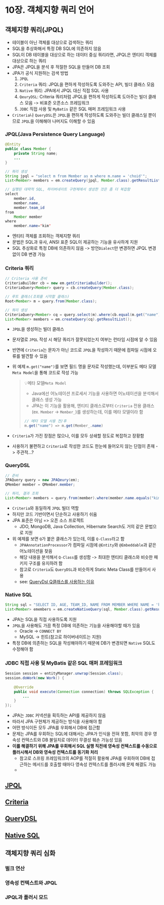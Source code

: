 # 10장. 객체지향 쿼리 언어

## 객체지향 쿼리(JPQL)

- 테이블이 아닌 객체를 대상으로 검색하는 쿼리
- SQL을 추상화해서 특정 DB SQL에 의존하지 않음
- SQL이 DB 테이블을 대상으로 하는 데이터 중심 쿼리라면, JPQL은 엔티티 객체를 대상으로 하는 쿼리
- JPA은 JPQL을 분석 후 적절한 SQL을 만들어 DB 조회
- JPA가 공식 지원하는 검색 방법
  1. `JPQL`
  2. `Criteria` 쿼리: JPQL을 편하게 작성하도록 도와주는 API, 빌더 클래스 모음
  3. `Native` 쿼리: JPA에서 JPQL 대신 직접 SQL 사용
  4. `QeuryDSL`: Criteria 쿼리처럼 JPQL을 편하게 작성하도록 도아주는 빌더 클래스 모음 -> 비표준 오픈소스 프레임워크
  5. `JDBC` 직접 사용 및 `MyBatis` 같은 SQL 매퍼 프레임워크 사용
- `Criteria`나 `QueryDSL`은 `JPQL`을 편하게 작성하도록 도와주는 빌더 클래스일 뿐이므로 `JPQL`을 이해해야 나머지도 이해할 수 있음

### JPQL(Java Persistence Query Language)
```java
@Entity
public class Member {
    private String name;
    ...
}

// 쿼리 생성
String jpql = "select m from Member as m where m.name = 'choid'";
List<Member> members = em.createQuery(jpql, Member.class).getResultList();
```
```java
// 실행된 대략적 SQL, 하이버네이트 구현체에서 생성한 것은 좀 더 복잡함
select
    member.id,
    member.name,
    member.team_id
from
    Member member
where
    member.name='kim'
```

- 엔티티 객체를 조회하는 객체지향 쿼리
- 문법은 SQL과 유사, ANSI 표준 SQL이 제공하는 기능을 유사하게 지원
- SQL 추상화로 특정 DB에 의존하지 않음 -> 방언`Dialect`만 변경하면 JPQL 변경 없이 DB 변경 가능

### Criteria 쿼리
```java
// Criteria 사용 준비
CriteriaBuilder cb = new em.getCriteriaBuilder();
CriteriaQuery<Member> query = cb.createQuery(Member.class);

// 루트 클래스(조회를 시작할 클래스)
Root<Member> m = query.from(Member.class);

// 쿼리 생성
CriteriaQuery<Member> cq = query.select(m).where(cb.equal(m.get("name"), "kim"));
List<Member> members = em.createQuery(cq).getResultList();
```
- `JPQL`을 생성하는 빌더 클래스
- 문자열로 `JPQL` 작성 시 해당 쿼리가 잘못되었는지 여부는 런타임 시점에 알 수 있음
- 반면에 `Criteria`는 문자가 아닌 코드로 `JPQL`을 작성하기 때문에 컴파일 시점에 오류를 발견할 수 있음
- 위 예제 `m.get("name")`를 보면 필드 명을 문자로 작성했는데, 이부분도 메타 모델`Meta Model`을 통해 코드로 작성 가능
  >💡메타 모델`Meta Model`
  > - Java에선 어노테이션 프로세서 기능을 사용하면 어노테이션을 분석해서 클래스 생성 가능
  > - JPA는 이 기능을 활용해, 엔티티 클래스로부터 `Criteria` 전용 클래스(ex. `Member` -> `Member_`)를 생성하는데, 이를 메타 모델이라 함
  > ```java
  > // 메타 모델 사용 전/후
  > m.get("name") => m.get(Member_.name)
  > ```

- `Criteria`가 가진 장점은 많으나, 이를 모두 상쇄할 정도로 복잡하고 장황함
- 사용하기 불편하고 `Criteria`로 작성한 코드도 한눈에 들어오지 않는 단점이 존재 -> 주관적...?

### QueryDSL
```java
// 준비
JPAQuery query = new JPAQeury(em);
QMember member = QMember.member;

// 쿼리, 결과 조회
List<Member> members = query.from(member).where(member.name.equals("kim")).list(member);
```
- `Criteria`와 동일하게 `JPQL` 빌더 역할
- 하지만 코드 기반이면서 단순하고 사용하기 쉬움
- JPA 표준은 아님 => 오픈 소스 프로젝트
  - JDO, MongoDB, Java Collection, Hibernate Search도 거의 같은 문법으로 지원
- 위 예제를 보면 `Q`가 붙은 클래스가 있는데, 이를 `Q-Class`라고 함
  - `JPAAnnotationProcessor`가 컴파일 시점에 `@Entity`와 `@Embeddable`과 같은 어노테이션을 찾음
  - 해당 내용을 분석해서 `Q-Class`를 생성함 -> 최대한 엔티티 클래스와 비슷한 패키지 구조를 유지하려 함
  - 참고로 `Criteria`도 `QueryDSL`과 비슷하게 Static Meta Class를 만들어서 사용
  - see: [QueryDsl Q클래스를 사용하는 이유
    ](https://velog.io/@sigint_107/QueryDsl-Q%ED%81%B4%EB%9E%98%EC%8A%A4%EB%A5%BC-%EC%82%AC%EC%9A%A9%ED%95%98%EB%8A%94-%EC%9D%B4%EC%9C%A0)

### Native SQL
```java
String sql = "SELECT ID, AGE, TEAM_ID, NAME FROM MEMBER WHERE NAME = 'kim'";
List<Member> emembers = em.createNativeQuery(sql, Member.class).getResultList();
```
- JPA는 SQL을 직접 사용하도록 지원
- `JPQL`을 사용해도 가끔 특정 DB에 의존하는 기능을 사용해야할 때가 있음
  - Oracle -> `CONNECT BY`
  - MySQL -> 힌트(참고로 하이버네이트는 지원)
- 특정 DB에 의존하는 SQL을 작성해야하기 때문에 DB가 변경되면 `Native` SQL도 수정해야 함

### JDBC 직접 사용 및 MyBatis 같은 SQL 매퍼 프레임워크
```java
Session session = entityManager.unwrap(Session.class);
session.doWork(new Work() {
    
    @Override
    public void execute(Connection connection) throws SQLException {
        ...
    }
});
```
- JPA는 `JDBC` 커넥션을 획득하는 API를 제공하지 않음
- 따라서 JPA 구현체가 제공하는 방식을 사용해야 함
- 어떤 방식이든 모두 JPA를 우회해서 DB에 접근함
- 문제는 JPA를 우회하는 SQL에 대해서는 JPA가 인식을 전혀 못함, 최악의 경우 영속성 컨텍스트와 DB 불일치로 데이터 무결성 훼손 가능성 있음
- **이를 해결하기 위해 JPA를 우회해서 SQL 실행 직전에 영속성 컨텍스트를 수동으로 플러시해서 DB와 영속성 컨텍스트를 동기화 처리**
  - 참고로 스프링 프레임워크의 AOP를 적절히 활용해 JPA를 우회하여 DB에 접근하는 메서드를 호출할 때마다 영속성 컨텍스트를 플러시해 문제 해결도 가능
  - 
## [JPQL](README-JPQL.md)

## [Criteria](README-Criteria.md)

## [QueryDSL](README-QueryDSL.md)

## [Native SQL](README-NativeSQL.md)

## 객체지향 쿼리 심화

### 벌크 연산

### 영속성 컨텍스트와 JPQL

### JPQL과 플러시 모드

